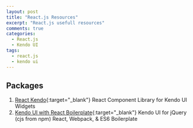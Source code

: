 ```yaml
---
layout: post
title: "React.js Resources"
excerpt: "React.js usefull resources"
comments: true
categories:
  - React.js
  - Kendo UI
tags: 
  - react.js
  - kendo ui
---
```


## Packages
1. [React Kendo](https://github.com/langateam/react-kendo){:target="_blank"} React Component Library for Kendo UI Widgets
2. [Kendo UI with React Boilerplate](https://github.com/kendo-labs/kendo-ui-boilerplates/tree/master/core-jquery-react-webpack-es6){:target="_blank"} Kendo UI for jQuery (cjs from npm) React, Webpack, & ES6 Boilerplate
